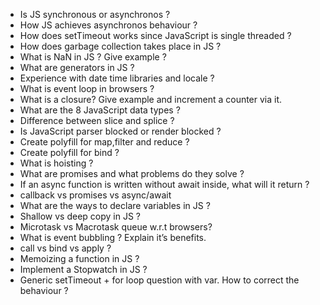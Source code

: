 - Is JS synchronous or asynchronos ?
- How JS achieves asynchronos behaviour ?
- How does setTimeout works since JavaScript is single threaded ?
- How does garbage collection takes place in JS ?
- What is NaN in JS ? Give example ?
- What are generators in JS ?
- Experience with date time libraries and locale ?
- What is event loop in browsers ?
- What is a closure? Give example and increment a counter via it.
- What are the 8 JavaScript data types ?
- Difference between slice and splice ?
- Is JavaScript parser blocked or render blocked ?
- Create polyfill for map,filter and reduce ?
- Create polyfill for bind ?
- What is hoisting ?
- What are promises and what problems do they solve ?
- If an async function is written without await inside, what will it return ?
- callback vs promises vs async/await
- What are the ways to declare variables in JS ?
- Shallow vs deep copy in JS ?
- Microtask vs Macrotask queue w.r.t browsers?
- What is event bubbling ? Explain it’s benefits.
- call vs bind vs apply ?
- Memoizing a function in JS ?
- Implement a Stopwatch in JS ?
- Generic setTimeout + for loop question with var. How to correct the behaviour ?
